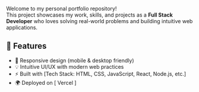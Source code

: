 Welcome to my personal portfolio repository!  
This project showcases my work, skills, and projects as a **Full Stack Developer** who loves solving real-world problems and building intuitive web applications.

## 🚀 Features
- 📱 Responsive design (mobile & desktop friendly)  
- 💡 Intuitive UI/UX with modern web practices  
- ⚡ Built with [Tech Stack: HTML, CSS, JavaScript, React, Node.js, etc.]  
- 🌍 Deployed on [ Vercel ]
